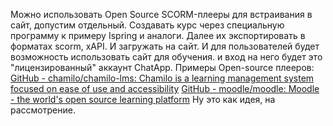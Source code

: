 Можно использовать Open Source SCORM-плееры для встраивания в сайт, допустим отдельный. Создавать курс через специальную программу к примеру Ispring и аналоги. Далее их экспортировать в форматах scorm, xAPI. И загружать на сайт. И для пользователей будет возможность использовать сайт для обучения. и вход на него будет это "лицензированный" аккаунт ChatApp. 
Примеры Open-source плееров:
[GitHub - chamilo/chamilo-lms: Chamilo is a learning management system focused on ease of use and accessibility](https://github.com/chamilo/chamilo-lms)
[GitHub - moodle/moodle: Moodle - the world's open source learning platform](https://github.com/moodle/moodle)
Ну это как идея, на рассмотрение. 